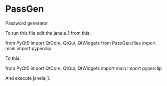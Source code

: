 # PassGen
Password generator

To run this file edit the janela_1 from this:

from PyQt5 import QtCore, QtGui, QtWidgets
from PassGen.files import main
import pyperclip

To this:

from PyQt5 import QtCore, QtGui, QtWidgets
import main
import pyperclip

And execute janela_1.
